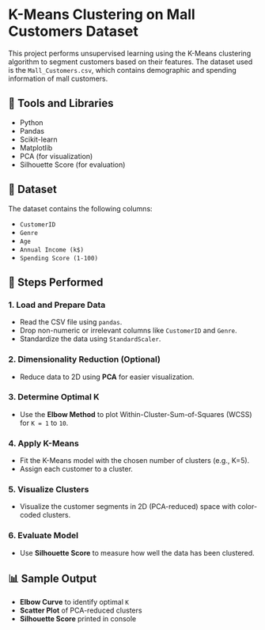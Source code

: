 # K-Means Clustering on Mall Customers Dataset

This project performs unsupervised learning using the K-Means clustering algorithm to segment customers based on their features. The dataset used is the `Mall_Customers.csv`, which contains demographic and spending information of mall customers.

## 🧰 Tools and Libraries
- Python
- Pandas
- Scikit-learn
- Matplotlib
- PCA (for visualization)
- Silhouette Score (for evaluation)

## 📁 Dataset
The dataset contains the following columns:
- `CustomerID`
- `Genre`
- `Age`
- `Annual Income (k$)`
- `Spending Score (1-100)`

## 🚀 Steps Performed

### 1. Load and Prepare Data
- Read the CSV file using `pandas`.
- Drop non-numeric or irrelevant columns like `CustomerID` and `Genre`.
- Standardize the data using `StandardScaler`.

### 2. Dimensionality Reduction (Optional)
- Reduce data to 2D using **PCA** for easier visualization.

### 3. Determine Optimal K
- Use the **Elbow Method** to plot Within-Cluster-Sum-of-Squares (WCSS) for `K = 1` to `10`.

### 4. Apply K-Means
- Fit the K-Means model with the chosen number of clusters (e.g., K=5).
- Assign each customer to a cluster.

### 5. Visualize Clusters
- Visualize the customer segments in 2D (PCA-reduced) space with color-coded clusters.

### 6. Evaluate Model
- Use **Silhouette Score** to measure how well the data has been clustered.

## 📊 Sample Output
- **Elbow Curve** to identify optimal `K`
- **Scatter Plot** of PCA-reduced clusters
- **Silhouette Score** printed in console


